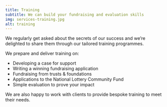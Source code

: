 ```yaml
---
title: Training
subtitle: We can build your fundraising and evaluation skills
img: services-training.jpg
alt: training
---
```


<p class="text-lg font-medium">We regularly get asked about the secrets of our success and we’re delighted to share them through our tailored training programmes.</p>
 
We prepare and deliver training on:

- Developing a case for support
- Writing a winning fundraising application
- Fundraising from trusts & foundations
- Applications to the National Lottery Community Fund
- Simple evaluation to prove your impact

We are also happy to work with clients to provide bespoke training to meet their needs.
